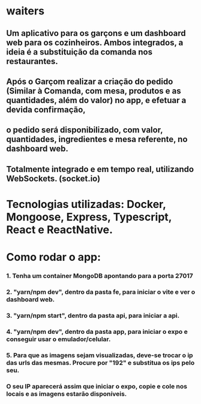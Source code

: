 # waiters

## Um aplicativo para os garçons e um dashboard web para os cozinheiros. Ambos integrados, a ideia é a substituição da comanda nos restaurantes.

## Após o Garçom realizar a criação do pedido (Similar à Comanda, com mesa, produtos e as quantidades, além do valor) no app, e efetuar a devida confirmação,
## o pedido será disponibilizado, com valor, quantidades, ingredientes e mesa referente, no dashboard web.
## Totalmente integrado e em tempo real, utilizando WebSockets. (socket.io)

# Tecnologias utilizadas: Docker, Mongoose, Express, Typescript, React e ReactNative.

# Como rodar o app: 
### 1. Tenha um container MongoDB apontando para a porta 27017
### 2. "yarn/npm dev", dentro da pasta fe, para iniciar o vite e ver o dashboard web.
### 3. "yarn/npm start", dentro da pasta api, para iniciar a api.
### 4. "yarn/npm dev", dentro da pasta app, para iniciar o expo e conseguir usar o emulador/celular.
### 5. Para que as imagens sejam visualizadas, deve-se trocar o ip das urls das mesmas. Procure por "192" e substitua os ips pelo seu.
### O seu IP aparecerá assim que iniciar o expo, copie e cole nos locais e as imagens estarão disponíveis.
